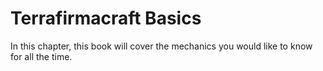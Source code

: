# Terrafirmacraft Basics
In this chapter, this book will cover the mechanics you would like to know for all the time.